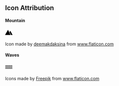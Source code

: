 

## Icon Attribution

#### Mountain
![Mountains](icons/mountains_24px.png)

<div>Icon made by <a href="https://www.flaticon.com/authors/deemakdaksina" title="deemakdaksina">deemakdaksina</a> from <a href="https://www.flaticon.com/" title="Flaticon">www.flaticon.com</a></div>


#### Waves

![Waves](icons/wave_24px.png)

<div>Icons made by <a href="https://www.freepik.com" title="Freepik">Freepik</a> from <a href="https://www.flaticon.com/" title="Flaticon">www.flaticon.com</a></div>